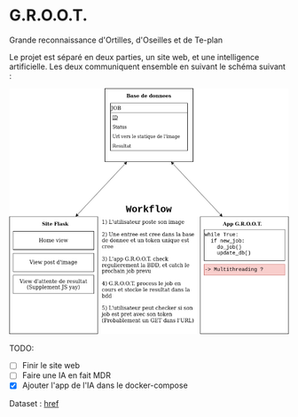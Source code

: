 # G.R.O.O.T.
Grande reconnaissance d'Ortilles, d'Oseilles et de Te-plan


Le projet est séparé en deux parties, un site web, et une intelligence artificielle. Les deux communiquent ensemble en suivant le schéma suivant :

![scheme](Workflow.png)

TODO:
* [ ] Finir le site web
* [ ] Faire une IA en fait MDR
* [X] Ajouter l'app de l'IA dans le docker-compose

Dataset :
[href](https://www.kaggle.com/msheriey/104-flowers-garden-of-eden?select=jpeg-311x311)